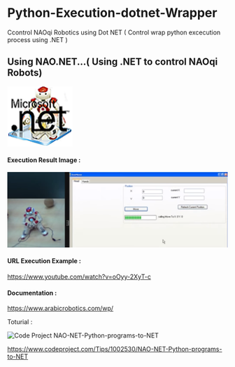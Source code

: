 # Python-Execution-dotnet-Wrapper
Ccontrol NAOqi Robotics using Dot NET ( Control wrap python excecution process using .NET )


## Using NAO.NET...( Using .NET to control NAOqi Robots)
![example output](https://github.com/ArabicRobotics/NAO-Kinect/blob/master/{8D430CE4-CCCA-4B67-AF45-5A7E8BEBDA84}.jpg?raw=true)

#### Execution Result Image : 
![example output](https://github.com/ArabicRobotics/NAO-Kinect/blob/master/NAO.NETDemo.png?raw=true)

#### URL Execution Example :
https://www.youtube.com/watch?v=oOyy-2XyT-c

#### Documentation : 
https://www.arabicrobotics.com/wp/

Toturial : 

![Code Project NAO-NET-Python-programs-to-NET ](https://www.codeproject.com/Tips/1002530/NAO-NET-Python-programs-to-NET)

https://www.codeproject.com/Tips/1002530/NAO-NET-Python-programs-to-NET
